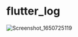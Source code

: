 # flutter_log

![Screenshot_1650725119](https://user-images.githubusercontent.com/96645477/164913229-0843e52c-9189-4952-9aeb-61076d0d86b0.png)
